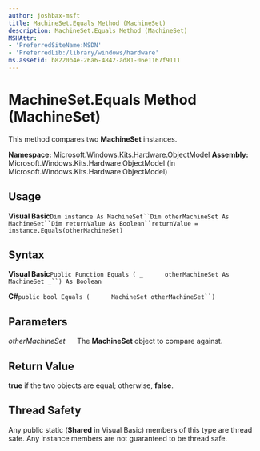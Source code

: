 ```yaml
---
author: joshbax-msft
title: MachineSet.Equals Method (MachineSet)
description: MachineSet.Equals Method (MachineSet)
MSHAttr:
- 'PreferredSiteName:MSDN'
- 'PreferredLib:/library/windows/hardware'
ms.assetid: b8220b4e-26a6-4842-ad81-06e1167f9111
---
```


# MachineSet.Equals Method (MachineSet)


This method compares two **MachineSet** instances.

**Namespace:** Microsoft.Windows.Kits.Hardware.ObjectModel **Assembly:** Microsoft.Windows.Kits.Hardware.ObjectModel (in Microsoft.Windows.Kits.Hardware.ObjectModel)

## Usage


**Visual Basic**`Dim instance As MachineSet``Dim otherMachineSet As MachineSet``Dim returnValue As Boolean``returnValue = instance.Equals(otherMachineSet)`

## Syntax


**Visual Basic**`Public Function Equals ( _`           `otherMachineSet As MachineSet _``) As Boolean`

**C#**`public bool Equals (`           `MachineSet otherMachineSet``)`

## Parameters


*otherMachineSet*      The **MachineSet** object to compare against.

## Return Value


**true** if the two objects are equal; otherwise, **false**.

## Thread Safety


Any public static (**Shared** in Visual Basic) members of this type are thread safe. Any instance members are not guaranteed to be thread safe.

 

 






